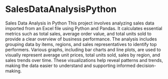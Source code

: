 # SalesDataAnalysisPython
Sales Data Analysis in Python
This project involves analyzing sales data imported from an Excel file using Python and Pandas. It calculates essential metrics such as total sales, average order value, and total units sold to provide a clear overview of business performance. The analysis includes grouping data by items, regions, and sales representatives to identify top performers. Various graphs, including bar charts and line plots, are used to visually represent average unit prices, total units sold, sales by region, and sales trends over time. These visualizations help reveal patterns and trends, making the data easier to understand and supporting informed decision-making.
